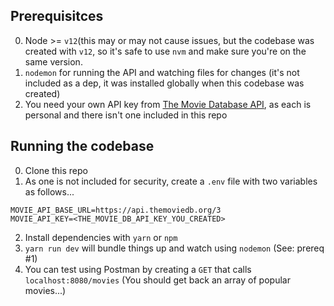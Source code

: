 ## Prerequisitces 

0. Node >= `v12`(this may or may not cause issues, but the codebase was created with `v12`, so it's safe to use `nvm` and make sure you're on the same version.
1. `nodemon` for running the API and watching files for changes (it's not included as a dep, it was installed globally when this codebase was created)
2. You need your own API key from [The Movie Database API](https://developers.themoviedb.org/3/getting-started/introduction), as each is personal and there isn't one included in this repo

## Running the codebase

0. Clone this repo
1. As one is not included for security, create a `.env` file with two variables as follows...

```
MOVIE_API_BASE_URL=https://api.themoviedb.org/3
MOVIE_API_KEY=<THE_MOVIE_DB_API_KEY_YOU_CREATED>
```
2. Install dependencies with `yarn` or `npm`
3. `yarn run dev` will bundle things up and watch using `nodemon` (See: prereq #1)
4. You can test using Postman by creating a `GET` that calls `localhost:8080/movies` (You should get back an array of popular movies...)
